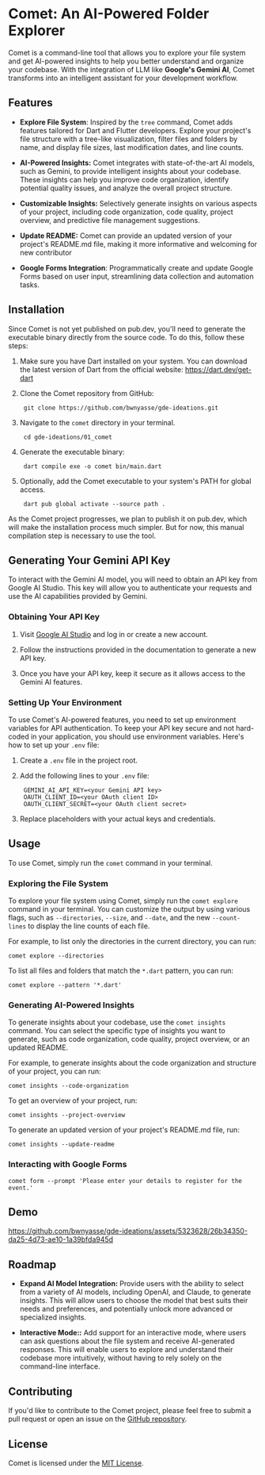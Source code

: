 # Comet: An AI-Powered Folder Explorer

Comet is a command-line tool that allows you to explore your file system and get AI-powered insights to help you better understand and organize your codebase. With the integration of LLM like **Google's Gemini AI**, Comet transforms into an intelligent assistant for your development workflow.

## Features

- **Explore File System**:  Inspired by the `tree` command, Comet adds features tailored for Dart and Flutter developers. Explore your project's file structure with a tree-like visualization, filter files and folders by name, and display file sizes, last modification dates, and line counts. 

- **AI-Powered Insights:** Comet integrates with state-of-the-art AI models, such as Gemini, to provide intelligent insights about your codebase. These insights can help you improve code organization, identify potential quality issues, and analyze the overall project structure.

- **Customizable Insights:** Selectively generate insights on various aspects of your project, including code organization, code quality, project overview, and predictive file management suggestions.

- **Update README:** Comet can provide an updated version of your project's README.md file, making it more informative and welcoming for new contributor

- **Google Forms Integration**: Programmatically create and update Google Forms based on user input, streamlining data collection and automation tasks.

## Installation

Since Comet is not yet published on pub.dev, you'll need to generate the executable binary directly from the source code. To do this, follow these steps:

1. Make sure you have Dart installed on your system. You can download the latest version of Dart from the official website: https://dart.dev/get-dart

2. Clone the Comet repository from GitHub:

        git clone https://github.com/bwnyasse/gde-ideations.git

3. Navigate to the `comet` directory in your terminal.

        cd gde-ideations/01_comet

4. Generate the executable binary:

        dart compile exe -o comet bin/main.dart

5. Optionally, add the Comet executable to your system's PATH for global access.

        dart pub global activate --source path .


As the Comet project progresses, we plan to publish it on pub.dev, which will make the installation process much simpler. But for now, this manual compilation step is necessary to use the tool.

## Generating Your Gemini API Key

To interact with the Gemini AI model, you will need to obtain an API key from Google AI Studio. This key will allow you to authenticate your requests and use the AI capabilities provided by Gemini.

### Obtaining Your API Key

1. Visit [Google AI Studio](https://aistudio.google.com/app/) and log in or create a new account.

2. Follow the instructions provided in the documentation to generate a new API key.

3. Once you have your API key, keep it secure as it allows access to the Gemini AI features.

### Setting Up Your Environment

To use Comet's AI-powered features, you need to set up environment variables for API authentication. To keep your API key secure and not hard-coded in your application, you should use environment variables. Here's how to set up your `.env` file:

1. Create a `.env` file in the project root.

2. Add the following lines to your `.env` file:

        GEMINI_AI_API_KEY=<your Gemini API key>
        OAUTH_CLIENT_ID=<your OAuth client ID>
        OAUTH_CLIENT_SECRET=<your OAuth client secret>

3. Replace placeholders with your actual keys and credentials.

## Usage

To use Comet, simply run the `comet` command in your terminal. 

### Exploring the File System

To explore your file system using Comet, simply run the `comet explore` command in your terminal. You can customize the output by using various flags, such as `--directories`, `--size`, and `--date`, and the new `--count-lines` to display the line counts of each file.

For example, to list only the directories in the current directory, you can run:

    comet explore --directories


To list all files and folders that match the `*.dart` pattern, you can run:

    comet explore --pattern '*.dart'

### Generating AI-Powered Insights

To generate insights about your codebase, use the `comet insights` command. You can select the specific type of insights you want to generate, such as code organization, code quality, project overview, or an updated README.

For example, to generate insights about the code organization and structure of your project, you can run:

    comet insights --code-organization

To get an overview of your project, run:

    comet insights --project-overview

To generate an updated version of your project's README.md file, run:

    comet insights --update-readme

### Interacting with Google Forms

    comet form --prompt 'Please enter your details to register for the event.'

## Demo



https://github.com/bwnyasse/gde-ideations/assets/5323628/26b34350-da25-4d73-ae10-1a39bfda945d


    
## Roadmap

- **Expand AI Model Integration:** Provide users with the ability to select from a variety of AI models, including OpenAI, and Claude, to generate insights. This will allow users to choose the model that best suits their needs and preferences, and potentially unlock more advanced or specialized insights.


- **Interactive Mode::** Add support for an interactive mode, where users can ask questions about the file system and receive AI-generated responses. This will enable users to explore and understand their codebase more intuitively, without having to rely solely on the command-line interface.

## Contributing

If you'd like to contribute to the Comet project, please feel free to submit a pull request or open an issue on the [GitHub repository](https://github.com/bwnyasse/gde-ideations/tree/main/01_comet).

## License

Comet is licensed under the [MIT License](LICENSE).
